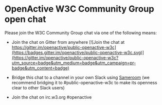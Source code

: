 # OpenActive W3C Community Group open chat

Please join the W3C Community Group chat via one of the following means:

- Join the chat on Gitter from anywhere [![Join the chat at https://gitter.im/openactive/public-openactive-w3c](https://badges.gitter.im/openactive/public-openactive-w3c.svg)](https://gitter.im/openactive/public-openactive-w3c?utm_source=badge&utm_medium=badge&utm_campaign=pr-badge&utm_content=badge)

- Bridge this chat to a channel in your own Slack using [Sameroom](https://sameroom.io/xWXUNJUc) (we recommend bridging it to #public-openactive-w3c to make its openness clear to other Slack users)

- Join the chat on irc.w3.org #openactive
